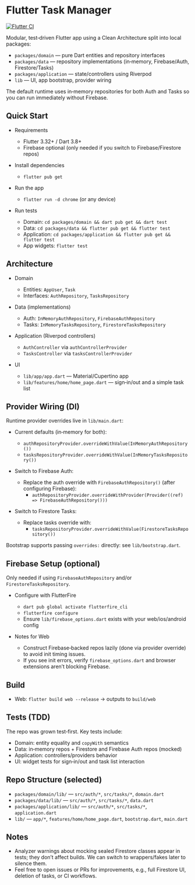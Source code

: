 # Flutter Task Manager

[![Flutter CI](https://github.com/devzahirul/flutter_task_manager/actions/workflows/flutter_ci.yml/badge.svg)](https://github.com/devzahirul/flutter_task_manager/actions/workflows/flutter_ci.yml)

Modular, test‑driven Flutter app using a Clean Architecture split into local packages:

- `packages/domain` — pure Dart entities and repository interfaces
- `packages/data` — repository implementations (in‑memory, Firebase/Auth, Firestore/Tasks)
- `packages/application` — state/controllers using Riverpod
- `lib` — UI, app bootstrap, provider wiring

The default runtime uses in‑memory repositories for both Auth and Tasks so you can run immediately without Firebase.

## Quick Start

- Requirements
  - Flutter 3.32+ / Dart 3.8+
  - Firebase optional (only needed if you switch to Firebase/Firestore repos)

- Install dependencies
  - `flutter pub get`

- Run the app
  - `flutter run -d chrome` (or any device)

- Run tests
  - Domain: `cd packages/domain && dart pub get && dart test`
  - Data: `cd packages/data && flutter pub get && flutter test`
  - Application: `cd packages/application && flutter pub get && flutter test`
  - App widgets: `flutter test`

## Architecture

- Domain
  - Entities: `AppUser`, `Task`
  - Interfaces: `AuthRepository`, `TasksRepository`

- Data (implementations)
  - Auth: `InMemoryAuthRepository`, `FirebaseAuthRepository`
  - Tasks: `InMemoryTasksRepository`, `FirestoreTasksRepository`

- Application (Riverpod controllers)
  - `AuthController` via `authControllerProvider`
  - `TasksController` via `tasksControllerProvider`

- UI
  - `lib/app/app.dart` — Material/Cupertino app
  - `lib/features/home/home_page.dart` — sign‑in/out and a simple task list

## Provider Wiring (DI)

Runtime provider overrides live in `lib/main.dart`:

- Current defaults (in‑memory for both):
  - `authRepositoryProvider.overrideWithValue(InMemoryAuthRepository())`
  - `tasksRepositoryProvider.overrideWithValue(InMemoryTasksRepository())`

- Switch to Firebase Auth:
  - Replace the auth override with `FirebaseAuthRepository()` (after configuring Firebase):
    - `authRepositoryProvider.overrideWithProvider(Provider((ref) => FirebaseAuthRepository()))`

- Switch to Firestore Tasks:
  - Replace tasks override with:
    - `tasksRepositoryProvider.overrideWithValue(FirestoreTasksRepository())`

Bootstrap supports passing `overrides:` directly: see `lib/bootstrap.dart`.

## Firebase Setup (optional)

Only needed if using `FirebaseAuthRepository` and/or `FirestoreTasksRepository`.

- Configure with FlutterFire
  - `dart pub global activate flutterfire_cli`
  - `flutterfire configure`
  - Ensure `lib/firebase_options.dart` exists with your web/ios/android config

- Notes for Web
  - Construct Firebase‑backed repos lazily (done via provider override) to avoid init timing issues.
  - If you see init errors, verify `firebase_options.dart` and browser extensions aren’t blocking Firebase.

## Build

- Web: `flutter build web --release` → outputs to `build/web`

## Tests (TDD)

The repo was grown test‑first. Key tests include:

- Domain: entity equality and `copyWith` semantics
- Data: in‑memory repos + Firestore and Firebase Auth repos (mocked)
- Application: controllers/providers behavior
- UI: widget tests for sign‑in/out and task list interaction

## Repo Structure (selected)

- `packages/domain/lib/` — `src/auth/*`, `src/tasks/*`, `domain.dart`
- `packages/data/lib/` — `src/auth/*`, `src/tasks/*`, `data.dart`
- `packages/application/lib/` — `src/auth/*`, `src/tasks/*`, `application.dart`
- `lib/` — `app/*`, `features/home/home_page.dart`, `bootstrap.dart`, `main.dart`

## Notes

- Analyzer warnings about mocking sealed Firestore classes appear in tests; they don’t affect builds. We can switch to wrappers/fakes later to silence them.
- Feel free to open issues or PRs for improvements, e.g., full Firestore UI, deletion of tasks, or CI workflows.
